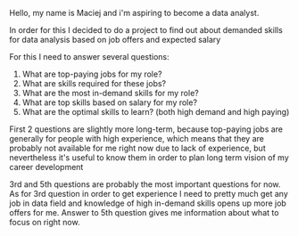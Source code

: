 Hello, my name is Maciej and i'm aspiring to become a data analyst.

In order for this I decided to do a project to find out about demanded skills for data analysis based on job offers and expected salary 

For this I need to answer several questions:

1. What are top-paying jobs for my role?
2. What are skills required for these jobs?
3. What are the most in-demand skills for my role?
4. What are top skills based on salary for my role?
5. What are the optimal skills to learn? (both high demand and high paying)

First 2 questions are slightly more long-term, because top-paying jobs are generally for people with high experience, which means that they are probably not available for me right now due to lack of experience,
but nevertheless it's useful to know them in order to plan long term vision of my career development

3rd and 5th questions are probably the most important questions for now. As for 3rd question in order to get experience I need to pretty much get any job in data field and knowledge of high in-demand skills opens up more job offers for me. Answer to 5th question gives me information about what to focus on right now.
